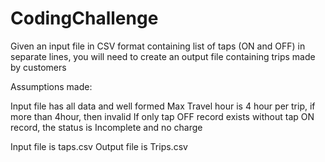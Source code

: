 # CodingChallenge
Given an input file in CSV format containing list of taps (ON and OFF) in separate lines, you will need to create
an output file containing trips made by customers

Assumptions made:

Input file has all data and well formed
Max Travel hour is 4 hour per trip, if more than 4hour, then invalid
If only tap OFF record exists without tap ON record, the status is Incomplete and no charge


Input file is taps.csv
Output file is Trips.csv
